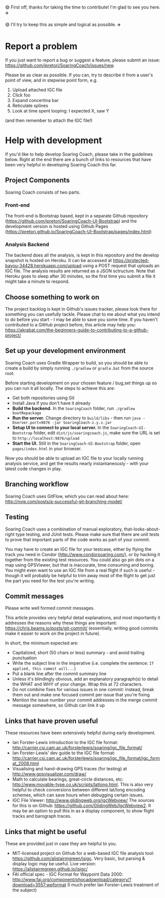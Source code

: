 :smile: First off, thanks for taking the time to contribute!  I'm glad to see you here. :airplane:

:smile: I'll try to keep this as simple and logical as possible. :airplane:

# Report a problem
If you just want to report a bug or suggest a feature, please submit an issue: https://github.com/jpretori/SoaringCoach/issues/new.

Please be as clear as possible.  If you can, try to describe it from a user's point of view, and in stepwise point form, e.g.
1. Upload attached IGC file
2. Click foo
3. Expand concertina bar
4. Reticulate splines
5. Look at time spent looping: I expected X, saw Y

(and then remember to attach the IGC file!)

# Help with development
If you'd like to help develop Soaring Coach, please take in the guidelines below.  Right at the end there are a bunch of links to resources that have been very helpful in developing Soaring Coach this far.

## Project Components
Soaring Coach consists of two parts.

### Front-end
The front-end is Bootstrap based, kept in a separate Github repository (https://github.com/jpretori/SoaringCoach-UI-Bootstrap) and the development version is hosted using Github Pages (https://jpretori.github.io/SoaringCoach-UI-Bootstrap/pages/index.html)

### Analysis Backend
The backend does all the analysis, is kept in this repository and the develop snapshot is hosted on Heroku.  It can be accessed at https://protected-bayou-34428.herokuapp.com/upload using a POST request that uploads an IGC file.  The analysis results are returned as a JSON sctructure.  Note that Heroku goes to sleep after 30 minutes, so the first time you submit a file it might take a minute to respond.

## Choose something to work on
The project backlog is kept in Github's issues tracker, please look there for something you can usefully tackle.
Please chat to me about what you intend to do before you start - I may be able to save you some time.
If you haven't contributed to a GitHub project before, this article may help you: https://akrabat.com/the-beginners-guide-to-contributing-to-a-github-project/

## Set up your development environment
Soaring Coach uses Gradle Wrapper to build, so you should be able to create a build by simply running `./gradlew` or `gradle.bat` from the source root.

Before starting development on your chosen feature / bug,set things up so you can run it all locally.  The steps to achieve this are:
- Get both repositories using Git
- Install Java if you don't have it already
- **Build the backend.**  In the `SoaringCoach` folder, run `./gradlew bootRepackage`
- **Run the server.**  Change directory to `build/libs` - then run `java -Dserver.port=9876 -jar SoaringCoach-z.y.z.jar`
- **Setup UI to connect to your local server.**  In the `SoaringCoach-UI-Bootstrap` folder, edit `dist/js/soaringcoach.js`, make sure the URL is set to `http://localhost:9876/upload`
- **Start the UI.**  Still in the `SoaringCoach-UI-Bootstrap` folder, open `pages/index.html` in your browser.

Now you should be able to upload an IGC file to your locally running analysis service, and get the results nearly instantaneously - with your latest code changes in play.


## Branching workflow
Soaring Coach uses GitFlow, which you can read about here: http://nvie.com/posts/a-successful-git-branching-model/

## Testing
Soaring Coach uses a combination of manual exploratory, that-looks-about-right type testing, and JUnit tests. Please make sure that there are unit tests to prove that important parts of the code works as part of your commit.  

You may have to create an IGC file for your testcase, either by flying the track you need in Condor (http://www.condorsoaring.com/), or by hacking it together from the existing test resources.  You could also go pin dots on a map using GPSViewer, but that is inaccurate, time consuming and boring.  
You might even want to use an IGC file from a real flight if such is useful - though it will probably be helpful to trim away most of the flight to get just the part you need for the test you're writing.

## Commit messages
Please write well formed commit messages.  

This article provides very helpful detail explanations, and most importantly it addresses the reasons why these things are important: https://chris.beams.io/posts/git-commit/ (essentially, writing good commits make it easier to work on the project in future).

In short, the minimum expected are:
* Capitalized, short (50 chars or less) summary - and avoid trailing punctuation
* Write the subject line in the imperative (i.e. complete the sentence: `If applied, this commit will...`)
* Put a blank line after the commit summary line
* Unless it's blindingly obvious, add an explanatory paragraph(s) to detail the WHAT and WHY of your change.  Wrap this at 72 characters.
* Do not combine fixes for various issues in one commit: instead, break them out and make one focused commit per issue that you're fixing
* Mention the issue number your commit addresses in the merge commit message somewhere, so Github can link it up

## Links that have proven useful
These resources have been extensively helpful during early development.

* Ian Forster-Lewis introduction to the IGC file format: http://carrier.csi.cam.ac.uk/forsterlewis/soaring/igc_file_format/
* Ian Forster-Lewis' dev guide to the IGC file format: http://carrier.csi.cam.ac.uk/forsterlewis/soaring/igc_file_format/igc_format_2008.html
* Visualising and hand-drawing GPS traces (for testing) at http://www.gpsvisualizer.com/draw/
* Math to calculate bearings, great-circle distances, etc: http://www.movable-type.co.uk/scripts/latlong.html.  This is also very helpful to check conversions between different lat/long encoding schemes, which can save hours when debugging certain issues.
* IGC File Viewer: http://www.glidingweb.org/igcWebview/  The sources for this is on Github: https://github.com/GlidingWeb/IgcWebview2.  It may be an option to pull this in as a display component, to show flight tracks and barograph traces.

## Links that might be useful
These are provided just in case they are helpful to you.

* MIT-licensed project on Github for a web-based IGC file analysis tool: https://github.com/alistairmgreen/jsigc. Very basic, but parsing & display logic may be useful. Live version: https://alistairmgreen.github.io/jsigc/
* FAI official spec - IGC Format for Waypoint Data 2000: http://www.fai.org/component/phocadownload/category/?download=3557:wpformat (I much prefer Ian Forster-Lewis treatment of the subject)
